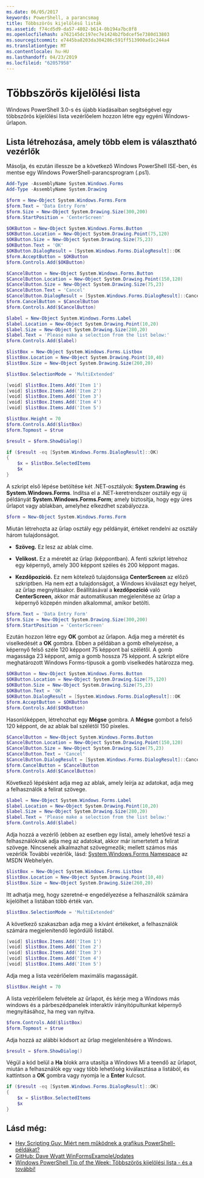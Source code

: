 ```yaml
---
ms.date: 06/05/2017
keywords: PowerShell, a parancsmag
title: Többszörös kijelölésű listák
ms.assetid: f74cd5d9-da57-4802-b614-0b194a7bc8f8
ms.openlocfilehash: a762145dc197ec7e1424b2fbdcef5e7380d13803
ms.sourcegitcommit: e7445ba8203da304286c591ff513900ad1c244a4
ms.translationtype: MT
ms.contentlocale: hu-HU
ms.lasthandoff: 04/23/2019
ms.locfileid: "62057958"
---
```

# <a name="multiple-selection-list-boxes"></a>Többszörös kijelölési lista

Windows PowerShell 3.0-s és újabb kiadásaiban segítségével egy többszörös kijelölési lista vezérlőelem hozzon létre egy egyéni Windows-űrlapon.

## <a name="create-list-box-controls-that-allow-multiple-selections"></a>Lista létrehozása, amely több elem is választható vezérlők

Másolja, és ezután illessze be a következő Windows PowerShell ISE-ben, és mentse egy Windows PowerShell-parancsprogram (.ps1).

```powershell
Add-Type -AssemblyName System.Windows.Forms
Add-Type -AssemblyName System.Drawing

$form = New-Object System.Windows.Forms.Form
$form.Text = 'Data Entry Form'
$form.Size = New-Object System.Drawing.Size(300,200)
$form.StartPosition = 'CenterScreen'

$OKButton = New-Object System.Windows.Forms.Button
$OKButton.Location = New-Object System.Drawing.Point(75,120)
$OKButton.Size = New-Object System.Drawing.Size(75,23)
$OKButton.Text = 'OK'
$OKButton.DialogResult = [System.Windows.Forms.DialogResult]::OK
$form.AcceptButton = $OKButton
$form.Controls.Add($OKButton)

$CancelButton = New-Object System.Windows.Forms.Button
$CancelButton.Location = New-Object System.Drawing.Point(150,120)
$CancelButton.Size = New-Object System.Drawing.Size(75,23)
$CancelButton.Text = 'Cancel'
$CancelButton.DialogResult = [System.Windows.Forms.DialogResult]::Cancel
$form.CancelButton = $CancelButton
$form.Controls.Add($CancelButton)

$label = New-Object System.Windows.Forms.Label
$label.Location = New-Object System.Drawing.Point(10,20)
$label.Size = New-Object System.Drawing.Size(280,20)
$label.Text = 'Please make a selection from the list below:'
$form.Controls.Add($label)

$listBox = New-Object System.Windows.Forms.Listbox
$listBox.Location = New-Object System.Drawing.Point(10,40)
$listBox.Size = New-Object System.Drawing.Size(260,20)

$listBox.SelectionMode = 'MultiExtended'

[void] $listBox.Items.Add('Item 1')
[void] $listBox.Items.Add('Item 2')
[void] $listBox.Items.Add('Item 3')
[void] $listBox.Items.Add('Item 4')
[void] $listBox.Items.Add('Item 5')

$listBox.Height = 70
$form.Controls.Add($listBox)
$form.Topmost = $true

$result = $form.ShowDialog()

if ($result -eq [System.Windows.Forms.DialogResult]::OK)
{
    $x = $listBox.SelectedItems
    $x
}
```

A szkript első lépése betöltése két .NET-osztályok: **System.Drawing** és **System.Windows.Forms**. Indítsa el a .NET-keretrendszer osztály egy új példányát **System.Windows.Forms.Form**; amely biztosítja, hogy egy üres űrlapot vagy ablakban, amelyhez elkezdhet szabályozza.

```powershell
$form = New-Object System.Windows.Forms.Form
```

Miután létrehozta az űrlap osztály egy példányát, értéket rendelni az osztály három tulajdonságot.

- **Szöveg.** Ez lesz az ablak címe.

- **Velikost.** Ez a méretét az űrlap (képpontban). A fenti szkript létrehoz egy képernyő, amely 300 képpont széles és 200 képpont magas.

- **Kezdőpozíció.** Ez nem kötelező tulajdonsága **CenterScreen** az előző szkriptben. Ha nem ezt a tulajdonságot, a Windows kiválaszt egy helyet, az űrlap megnyitásakor. Beállításával a **kezdőpozíció** való **CenterScreen**, akkor már automatikusan megjelenítése az űrlap a képernyő közepén minden alkalommal, amikor betölti.

```powershell
$form.Text = 'Data Entry Form'
$form.Size = New-Object System.Drawing.Size(300,200)
$form.StartPosition = 'CenterScreen'
```

Ezután hozzon létre egy **OK** gombot az űrlapon. Adja meg a méretét és viselkedését a **OK** gombra. Ebben a példában a gomb elhelyezése, a képernyő felső széle 120 képpont 75 képpont bal szélétől. A gomb magassága 23 képpont, amíg a gomb hossza 75 képpont. A szkript előre meghatározott Windows Forms-típusok a gomb viselkedés határozza meg.

```powershell
$OKButton = New-Object System.Windows.Forms.Button
$OKButton.Location = New-Object System.Drawing.Size(75,120)
$OKButton.Size = New-Object System.Drawing.Size(75,23)
$OKButton.Text = 'OK'
$OKButton.DialogResult = [System.Windows.Forms.DialogResult]::OK
$form.AcceptButton = $OKButton
$form.Controls.Add($OKButton)
```

Hasonlóképpen, létrehozhat egy **Mégse** gombra. A **Mégse** gombot a felső 120 képpont, de az ablak bal szélétől 150 pixeles.

```powershell
$CancelButton = New-Object System.Windows.Forms.Button
$CancelButton.Location = New-Object System.Drawing.Point(150,120)
$CancelButton.Size = New-Object System.Drawing.Size(75,23)
$CancelButton.Text = 'Cancel'
$CancelButton.DialogResult = [System.Windows.Forms.DialogResult]::Cancel
$form.CancelButton = $CancelButton
$form.Controls.Add($CancelButton)
```

Következő lépésként adja meg az ablak, amely leírja az adatokat, adja meg a felhasználók a felirat szövege.

```powershell
$label = New-Object System.Windows.Forms.Label
$label.Location = New-Object System.Drawing.Point(10,20)
$label.Size = New-Object System.Drawing.Size(280,20)
$label.Text = 'Please make a selection from the list below:'
$form.Controls.Add($label)
```

Adja hozzá a vezérlő (ebben az esetben egy lista), amely lehetővé teszi a felhasználóknak adja meg az adatokat, akkor már ismertetett a felirat szövege. Nincsenek alkalmazhat szövegmezők; mellett számos más vezérlők További vezérlők, lásd: [System.Windows.Forms Namespace](https://msdn.microsoft.com/library/k50ex0x9(v=vs.110).aspx) az MSDN Webhelyén.

```powershell
$listBox = New-Object System.Windows.Forms.Listbox
$listBox.Location = New-Object System.Drawing.Point(10,40)
$listBox.Size = New-Object System.Drawing.Size(260,20)
```

Itt adhatja meg, hogy szeretné-e engedélyezése a felhasználók számára kijelölhet a listában több érték van.

```powershell
$listBox.SelectionMode = 'MultiExtended'
```

A következő szakaszban adja meg a kívánt értékeket, a felhasználók számára megjelenítendő legördülő listából.

```powershell
[void] $listBox.Items.Add('Item 1')
[void] $listBox.Items.Add('Item 2')
[void] $listBox.Items.Add('Item 3')
[void] $listBox.Items.Add('Item 4')
[void] $listBox.Items.Add('Item 5')
```

Adja meg a lista vezérlőelem maximális magasságát.

```powershell
$listBox.Height = 70
```

A lista vezérlőelem felvétele az űrlapot, és kérje meg a Windows más windows és a párbeszédpanelek interaktív irányítópultunkat képernyő megnyitásához, ha meg van nyitva.

```powershell
$form.Controls.Add($listBox)
$form.Topmost = $true
```

Adja hozzá az alábbi kódsort az űrlap megjelenítésére a Windows.

```powershell
$result = $form.ShowDialog()
```

Végül a kód belül a **Ha** blokk arra utasítja a Windows Mi a teendő az űrlapot, miután a felhasználók egy vagy több lehetőség kiválasztása a listából, és kattintson a **OK** gombra vagy nyomja le a **Enter**  kulcsot.

```powershell
if ($result -eq [System.Windows.Forms.DialogResult]::OK)
{
    $x = $listBox.SelectedItems
    $x
}
```

## <a name="see-also"></a>Lásd még:

- [Hey Scripting Guy:  Miért nem működnek a grafikus PowerShell-példákat?](https://go.microsoft.com/fwlink/?LinkId=506644)
- [GitHub: Dave Wyatt WinFormsExampleUpdates](https://github.com/dlwyatt/WinFormsExampleUpdates)
- [Windows PowerShell Tip of the Week:  Többszörös kijelölési lista - és a további!](https://technet.microsoft.com/library/ff730950.aspx)